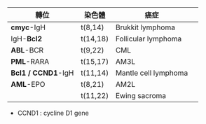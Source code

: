 | 轉位                   | 染色體      | 癌症                   |     |
| -------------------- | -------- | -------------------- | --- |
| **cmyc**-IgH         | t(8,14)  | Brukkit lymphoma     |     |
| IgH-**Bcl2**         | t(14,18) | Follicular lymphoma  |     |
| **ABL**-BCR          | t(9,22)  | CML                  |     |
| **PML**-RARA         | t(15,17) | AM3L                 |     |
| **Bcl1 / CCND1**-IgH | t(11,14) | Mantle cell lymphoma |     |
| **AML**-EPO          | t(8,21)  | AM2L                 |     |
|                      | t(11,22) | Ewing sacroma        |     |
- CCND1 : cycline D1 gene
